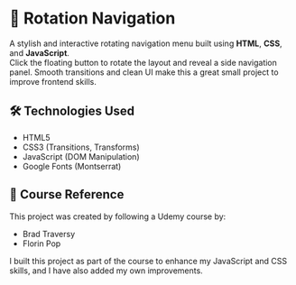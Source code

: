 # 🔄 Rotation Navigation

A stylish and interactive rotating navigation menu built using **HTML**, **CSS**, and **JavaScript**.  
Click the floating button to rotate the layout and reveal a side navigation panel. Smooth transitions and clean UI make this a great small project to improve frontend skills.


## 🛠️ Technologies Used

- HTML5
- CSS3 (Transitions, Transforms)
- JavaScript (DOM Manipulation)
- Google Fonts (Montserrat)

## 📖 Course Reference

This project was created by following a Udemy course by:

- Brad Traversy  
- Florin Pop  


I built this project as part of the course to enhance my JavaScript and CSS skills, and I have also added my own improvements.
